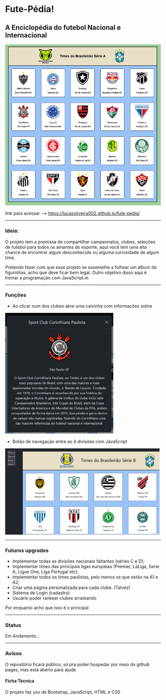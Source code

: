# Fute-Pédia!

## A Enciclopédia do futebol Nacional e Internacional

<p>
<img src="images/exemplos/exemplo2.png">
</p>

link para acessar --> https://lucasoliveira002.github.io/fute-pedia/

---
### Ideia:

O projeto tem a premissa de compartilhar campeonatos, clubes, seleções de futebol para todos os amantes do esporte, aqui você tem uma alta chance de encontrar algum desconhecido ou alguma curiosidade de algum time.

Pretendo fazer com que esse projeto se assemelhe a folhear um álbum de figurinhas, acho que deve ficar bem legal. Outro objetivo disso aqui é treinar a programação com JavaScript.m

---

### Funções
- Ao clicar num dos clubes abre uma caixinha com informações sobre
<img src="images/exemplos/modal.png" Width="350">

<br>

- Botão de navegação entre as 4 divisões com JavaScript
<img src="images/exemplos/botoes.png" Width="500">

---
### Futuros upgrades
- Implementar todas as divisões nacionais faltantes (séries  C e D);
- Implementar times das principais ligas europeias (Premier, LaLiga, Serie A, Ligue One, Liga Portugal etc);
- Implementar todos os times paulistas, pelo menos os que estão na A1 e A2;
- Criar uma página personalizada para cada clube. (Talvez)
- Sistema de Login (cadastro)
- Usuário poder rankear clubes arrastando

Por enquanto acho que isso é o principal

--- 

### Status
Em Andamento...

---
### Avisos
O repositório ficará público, só pra poder hospedar por meio do github pages, mas está aberto para ajuda

#### Ficha Técnica
O projeto faz uso de Bootstrap, JavaScript, HTML e CSS